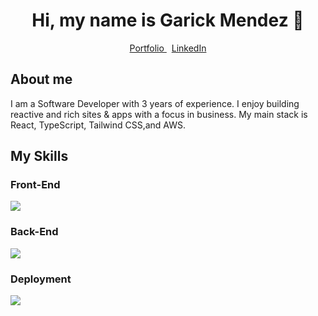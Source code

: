 <div align="center">
  <h1>Hi, my name is Garick Mendez 👋</h1>
  <div">
    <a href="https://garickm.com">
      Portfolio
    </a>
    &nbsp;
    <a href="https://linkedin.com/in/garick-mendez/">
      LinkedIn
    </a>
  </div>
</div>

<div align="left">
  <h2>About me</h2>
  <p>I am a Software Developer with 3 years of experience. I enjoy building reactive and rich sites & apps with a focus in business. My main stack is React, TypeScript, Tailwind CSS,and AWS.</p>
</div>

<div>
  <h2>My Skills</h2>
  <table>
    <div>
      <tr>
        <div>
          <h3>Front-End</h3>
          <img src="https://skillicons.dev/icons?i=react,ts,tailwind,next&perline=4" />
        </div>
        <div>
          <h3>Back-End</h3>
          <img src="https://skillicons.dev/icons?i=python,nodejs,php&perline=4" />
        </div>
        <div>
          <h3>Deployment</h3>
          <img src="https://skillicons.dev/icons?i=aws,docker,nginx&perline=4" />
        </div>
      </tr>
    </div>
  </table>
</div>
